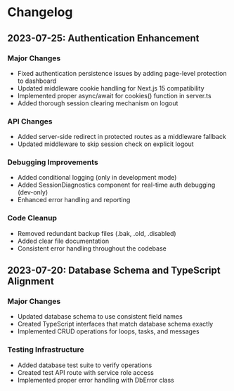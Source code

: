 # Changelog

## 2023-07-25: Authentication Enhancement

### Major Changes
- Fixed authentication persistence issues by adding page-level protection to dashboard
- Updated middleware cookie handling for Next.js 15 compatibility
- Implemented proper async/await for cookies() function in server.ts
- Added thorough session clearing mechanism on logout

### API Changes
- Added server-side redirect in protected routes as a middleware fallback
- Updated middleware to skip session check on explicit logout

### Debugging Improvements
- Added conditional logging (only in development mode)
- Added SessionDiagnostics component for real-time auth debugging (dev-only)
- Enhanced error handling and reporting

### Code Cleanup
- Removed redundant backup files (.bak, .old, .disabled)
- Added clear file documentation
- Consistent error handling throughout the codebase

## 2023-07-20: Database Schema and TypeScript Alignment

### Major Changes
- Updated database schema to use consistent field names
- Created TypeScript interfaces that match database schema exactly
- Implemented CRUD operations for loops, tasks, and messages

### Testing Infrastructure
- Added database test suite to verify operations
- Created test API route with service role access
- Implemented proper error handling with DbError class 